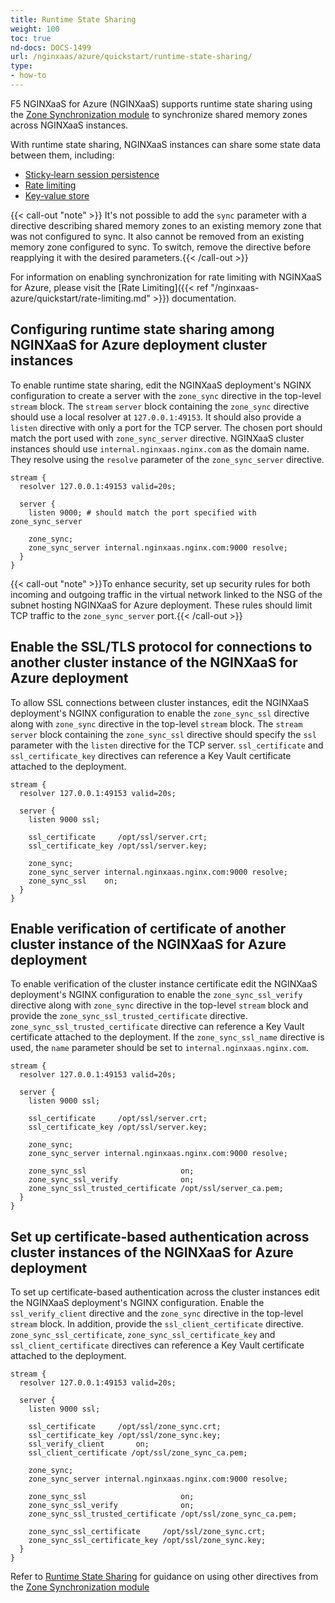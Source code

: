 ```yaml
---
title: Runtime State Sharing
weight: 100
toc: true
nd-docs: DOCS-1499
url: /nginxaas/azure/quickstart/runtime-state-sharing/
type:
- how-to
---
```


F5 NGINXaaS for Azure (NGINXaaS) supports runtime state sharing using the [Zone Synchronization module](https://nginx.org/en/docs/stream/ngx_stream_zone_sync_module.html) to synchronize shared memory zones across NGINXaaS instances.

With runtime state sharing, NGINXaaS instances can share some state data between them, including:

- [Sticky‑learn session persistence](https://nginx.org/en/docs/http/ngx_http_upstream_module.html#sticky_learn)
- [Rate limiting](https://nginx.org/en/docs/http/ngx_http_limit_req_module.html#limit_req_zone)
- [Key‑value store](https://nginx.org/en/docs/http/ngx_http_keyval_module.html#keyval_zone)

{{< call-out "note" >}} It's not possible to add the `sync` parameter with a directive describing shared memory zones to an existing memory zone that was not configured to sync. It also cannot be removed from an existing memory zone configured to sync. To switch, remove the directive before reapplying it with the desired parameters.{{< /call-out >}}

For information on enabling synchronization for rate limiting with NGINXaaS for Azure, please visit the [Rate Limiting]({{< ref "/nginxaas-azure/quickstart/rate-limiting.md" >}}) documentation.

## Configuring runtime state sharing among NGINXaaS for Azure deployment cluster instances

To enable runtime state sharing, edit the NGINXaaS deployment's NGINX configuration to create a server with the `zone_sync` directive in the top-level `stream` block. The `stream` `server` block containing the `zone_sync` directive should use a local resolver at `127.0.0.1:49153`. It should also provide a `listen` directive with only a port for the TCP server. The chosen port should match the port used with `zone_sync_server` directive. NGINXaaS cluster instances should use `internal.nginxaas.nginx.com` as the domain name. They resolve using the `resolve` parameter of the `zone_sync_server` directive.

```nginx
stream {
  resolver 127.0.0.1:49153 valid=20s;

  server {
    listen 9000; # should match the port specified with zone_sync_server

    zone_sync;
    zone_sync_server internal.nginxaas.nginx.com:9000 resolve;
  }
}
```

{{< call-out "note" >}}To enhance security, set up security rules for both incoming and outgoing traffic in the virtual network linked to the NSG of the subnet hosting NGINXaaS for Azure deployment. These rules should limit TCP traffic to the `zone_sync_server` port.{{< /call-out >}}

## Enable the SSL/TLS protocol for connections to another cluster instance of the NGINXaaS for Azure deployment

 To allow SSL connections between cluster instances, edit the NGINXaaS deployment's NGINX configuration to enable the `zone_sync_ssl` directive along with `zone_sync` directive in the top-level `stream` block. The `stream` `server` block containing the `zone_sync_ssl` directive should specify the `ssl` parameter with the `listen` directive for the TCP server. `ssl_certificate` and `ssl_certificate_key` directives can reference a Key Vault certificate attached to the deployment.

```nginx
stream {
  resolver 127.0.0.1:49153 valid=20s;

  server {
    listen 9000 ssl;

    ssl_certificate     /opt/ssl/server.crt;
    ssl_certificate_key /opt/ssl/server.key;

    zone_sync;
    zone_sync_server internal.nginxaas.nginx.com:9000 resolve;
    zone_sync_ssl    on;
  }
}
```

## Enable verification of certificate of another cluster instance of the NGINXaaS for Azure deployment

To enable verification of the cluster instance certificate edit the NGINXaaS deployment's NGINX configuration to enable the `zone_sync_ssl_verify` directive along with `zone_sync` directive in the top-level `stream` block and provide the `zone_sync_ssl_trusted_certificate` directive. `zone_sync_ssl_trusted_certificate` directive can reference a Key Vault certificate attached to the deployment. If the `zone_sync_ssl_name` directive is used, the `name` parameter should be set to `internal.nginxaas.nginx.com`.

```nginx
stream {
  resolver 127.0.0.1:49153 valid=20s;

  server {
    listen 9000 ssl;

    ssl_certificate     /opt/ssl/server.crt;
    ssl_certificate_key /opt/ssl/server.key;

    zone_sync;
    zone_sync_server internal.nginxaas.nginx.com:9000 resolve;

    zone_sync_ssl                     on;
    zone_sync_ssl_verify              on;
    zone_sync_ssl_trusted_certificate /opt/ssl/server_ca.pem;
  }
}
```

## Set up certificate-based authentication across cluster instances of the NGINXaaS for Azure deployment

To set up certificate-based authentication across the cluster instances edit the NGINXaaS deployment's NGINX configuration. Enable the `ssl_verify_client` directive and the `zone_sync` directive in the top-level `stream` block. In addition, provide the `ssl_client_certificate` directive. `zone_sync_ssl_certificate`, `zone_sync_ssl_certificate_key` and `ssl_client_certificate` directives can reference a Key Vault certificate attached to the deployment.

```nginx
stream {
  resolver 127.0.0.1:49153 valid=20s;

  server {
    listen 9000 ssl;

    ssl_certificate     /opt/ssl/zone_sync.crt;
    ssl_certificate_key /opt/ssl/zone_sync.key;
    ssl_verify_client       on;
    ssl_client_certificate /opt/ssl/zone_sync_ca.pem;

    zone_sync;
    zone_sync_server internal.nginxaas.nginx.com:9000 resolve;

    zone_sync_ssl                     on;
    zone_sync_ssl_verify              on;
    zone_sync_ssl_trusted_certificate /opt/ssl/zone_sync_ca.pem;

    zone_sync_ssl_certificate     /opt/ssl/zone_sync.crt;
    zone_sync_ssl_certificate_key /opt/ssl/zone_sync.key;
  }
}
```

Refer to [Runtime State Sharing](https://docs.nginx.com/nginx/admin-guide/high-availability/zone_sync/) for guidance on using other directives from the [Zone Synchronization module](https://nginx.org/en/docs/stream/ngx_stream_zone_sync_module.html)
